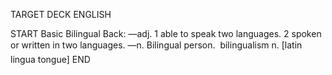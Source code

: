 TARGET DECK
ENGLISH

START
Basic
Bilingual
Back: —adj. 1 able to speak two languages. 2 spoken or written in two languages. —n. Bilingual person.  bilingualism n. [latin lingua tongue]
END
